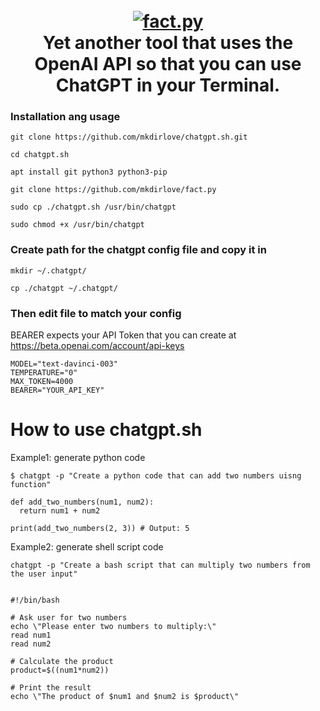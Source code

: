 <h1 align="center">
  <br>
  <a href="https://github.com/mkdirlove/fact.py"><img src="https://github.com/mkdirlove/fact.py/blob/main/logo.png" alt="fact.py"></a>
  <br>
  Yet another tool that uses the OpenAI API so that you can use ChatGPT in your Terminal.
  <br>
</h1>

### Installation ang usage

```
git clone https://github.com/mkdirlove/chatgpt.sh.git
```
```
cd chatgpt.sh
```
```
apt install git python3 python3-pip
```
```
git clone https://github.com/mkdirlove/fact.py
```
```
sudo cp ./chatgpt.sh /usr/bin/chatgpt
```
```
sudo chmod +x /usr/bin/chatgpt
```
### Create path for the chatgpt config file and copy it in

```
mkdir ~/.chatgpt/
```
```
cp ./chatgpt ~/.chatgpt/
```

### Then edit file to match your config

BEARER expects your API Token that you can create at https://beta.openai.com/account/api-keys

```
MODEL="text-davinci-003"
TEMPERATURE="0"
MAX_TOKEN=4000
BEARER="YOUR_API_KEY"
```

# How to use chatgpt.sh

Example1: generate python code
```
$ chatgpt -p "Create a python code that can add two numbers uisng function"

def add_two_numbers(num1, num2):
  return num1 + num2
  
print(add_two_numbers(2, 3)) # Output: 5
```

Example2: generate shell script code
```
chatgpt -p "Create a bash script that can multiply two numbers from the user input"


#!/bin/bash

# Ask user for two numbers
echo \"Please enter two numbers to multiply:\"
read num1
read num2

# Calculate the product
product=$((num1*num2))

# Print the result
echo \"The product of $num1 and $num2 is $product\"

```

